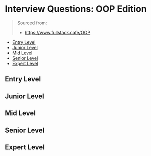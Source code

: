 <!--
<details>
<summary></summary>
</details>
-->

# Interview Questions: OOP Edition <!-- omit in toc -->

> Sourced from:
> - https://www.fullstack.cafe/OOP

- [Entry Level](#Entry-Level)
- [Junior Level](#Junior-Level)
- [Mid Level](#Mid-Level)
- [Senior Level](#Senior-Level)
- [Expert Level](#Expert-Level)

## Entry Level

## Junior Level

## Mid Level

## Senior Level

## Expert Level
